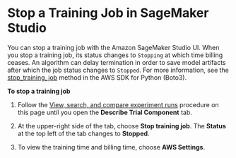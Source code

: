 # Stop a Training Job in SageMaker Studio<a name="studio-tasks-stop-training-job"></a>

You can stop a training job with the Amazon SageMaker Studio UI\. When you stop a training job, its status changes to `Stopping` at which time billing ceases\. An algorithm can delay termination in order to save model artifacts after which the job status changes to `Stopped`\. For more information, see the [stop\_training\_job](https://boto3.amazonaws.com/v1/documentation/api/latest/reference/services/sagemaker.html#SageMaker.Client.stop_training_job) method in the AWS SDK for Python \(Boto3\)\.

**To stop a training job**

1. Follow the [View, search, and compare experiment runs](experiments-view-compare.md) procedure on this page until you open the **Describe Trial Component** tab\.

1. At the upper\-right side of the tab, choose **Stop training job**\. The **Status** at the top left of the tab changes to **Stopped**\.

1. To view the training time and billing time, choose **AWS Settings**\.